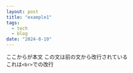 ```yaml
---
layout: post
title: "example1"
tags:
  - tech
  - blog
date: "2024-8-10"
---
```

ここからが本文  この文は前の文から改行されている<br>これは`<br>`での改行
